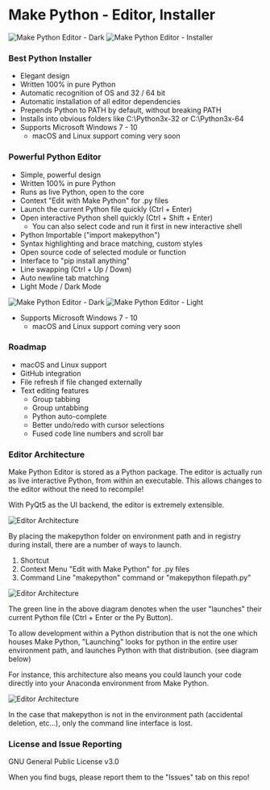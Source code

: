 # Make Python - Editor, Installer
 ![Make Python Editor - Dark](https://github.com/jonnyhyman/MakePython/blob/master/images/dark.png?raw=true)
![Make Python Editor - Installer](https://github.com/jonnyhyman/MakePython/blob/master/images/installer.png?raw=true)

### Best Python Installer
 * Elegant design
 * Written 100% in pure Python
 * Automatic recognition of OS and 32 / 64 bit
 * Automatic installation of all editor dependencies
 * Prepends Python to PATH by default, without breaking PATH
 * Installs into obvious folders like C:\Python3x-32 or C:\Python3x-64
 * Supports Microsoft Windows 7 - 10
 	* macOS and Linux support coming very soon


 ### Powerful Python Editor


 * Simple, powerful design
 * Written 100% in pure Python
 * Runs as live Python, open to the core
 * Context "Edit with Make Python" for .py files
 * Launch the current Python file quickly (Ctrl + Enter)
 * Open interactive Python shell quickly (Ctrl + Shift + Enter)
 	* You can also select code and run it first in new interactive shell
 * Python Importable ("import makepython")
 * Syntax highlighting and brace matching, custom styles
 * Open source code of selected module or function
 * Interface to "pip install anything"
 * Line swapping (Ctrl +  Up / Down)
 * Auto newline tab matching
 * Light Mode / Dark Mode

  ![Make Python Editor - Dark](https://github.com/jonnyhyman/MakePython/blob/master/images/dark.png?raw=true)
 ![Make Python Editor - Light](https://github.com/jonnyhyman/MakePython/blob/master/images/light.png?raw=true)

 * Supports Microsoft Windows 7 - 10
 	* macOS and Linux support coming very soon

### Roadmap

* macOS and Linux support
* GitHub integration
* File refresh if file changed externally
* Text editing features
	* Group tabbing
	* Group untabbing
	* Python auto-complete
	* Better undo/redo with cursor selections
	* Fused code line numbers and scroll bar

### Editor Architecture

Make Python Editor is stored as a Python package. The editor is actually run as live interactive Python, from within an executable. This allows changes to the editor without the need to recompile!

With PyQt5 as the UI backend, the editor is extremely extensible.

 ![Editor Architecture](https://github.com/jonnyhyman/MakePython/blob/master/images/editorarch.png?raw=true)

By placing the makepython folder on environment path and in registry during install, there are a number of ways to launch.

1. Shortcut
2. Context Menu "Edit with Make Python" for .py files
3. Command Line "makepython" command or "makepython filepath.py"

 ![Editor Architecture](https://github.com/jonnyhyman/MakePython/blob/master/images/editorarch2.png?raw=true)

The green line in the above diagram denotes when the user "launches" their current Python file (Ctrl + Enter or the Py Button).

To allow development within a Python distribution that is not the one which houses Make Python, "Launching" looks for python in the entire user environment path, and launches Python with that distribution. (see diagram below)

For instance, this architecture also means you could launch your code directly into your Anaconda environment from Make Python.

  ![Editor Architecture](https://github.com/jonnyhyman/MakePython/blob/master/images/editorarch3.png?raw=true)

 In the case that makepython is not in the environment path (accidental deletion, etc...), only the command line interface is lost.

 ### License and Issue Reporting

GNU General Public License v3.0

When you find bugs, please report them to the "Issues" tab on this repo!
